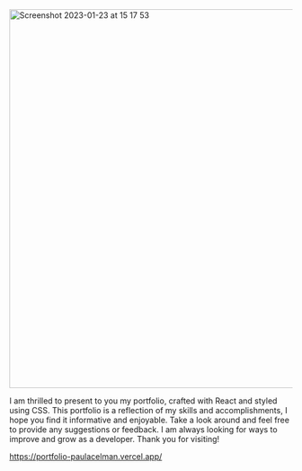 <img width="673" alt="Screenshot 2023-01-23 at 15 17 53" src="https://user-images.githubusercontent.com/100241036/214118899-4d9261d0-5a08-49ab-8f37-bc801c6ae437.png">

I am thrilled to present to you my portfolio, crafted with React and styled using CSS. This portfolio is a reflection of my skills and accomplishments, I hope you find it informative and enjoyable. Take a look around and feel free to provide any suggestions or feedback. I am always looking for ways to improve and grow as a developer. Thank you for visiting!

https://portfolio-paulacelman.vercel.app/
